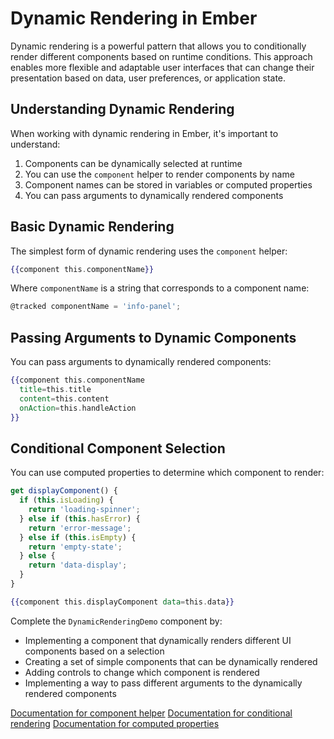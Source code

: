# Dynamic Rendering in Ember

Dynamic rendering is a powerful pattern that allows you to conditionally render different components based on runtime conditions. This approach enables more flexible and adaptable user interfaces that can change their presentation based on data, user preferences, or application state.

## Understanding Dynamic Rendering

When working with dynamic rendering in Ember, it's important to understand:

1. Components can be dynamically selected at runtime
2. You can use the `component` helper to render components by name
3. Component names can be stored in variables or computed properties
4. You can pass arguments to dynamically rendered components

## Basic Dynamic Rendering

The simplest form of dynamic rendering uses the `component` helper:

```hbs
{{component this.componentName}}
```

Where `componentName` is a string that corresponds to a component name:

```js
@tracked componentName = 'info-panel';
```

## Passing Arguments to Dynamic Components

You can pass arguments to dynamically rendered components:

```hbs
{{component this.componentName
  title=this.title
  content=this.content
  onAction=this.handleAction
}}
```

## Conditional Component Selection

You can use computed properties to determine which component to render:

```js
get displayComponent() {
  if (this.isLoading) {
    return 'loading-spinner';
  } else if (this.hasError) {
    return 'error-message';
  } else if (this.isEmpty) {
    return 'empty-state';
  } else {
    return 'data-display';
  }
}
```

```hbs
{{component this.displayComponent data=this.data}}
```

<p class="call-to-play">
  Complete the <code>DynamicRenderingDemo</code> component by:
  <ul>
    <li>Implementing a component that dynamically renders different UI components based on a selection</li>
    <li>Creating a set of simple components that can be dynamically rendered</li>
    <li>Adding controls to change which component is rendered</li>
    <li>Implementing a way to pass different arguments to the dynamically rendered components</li>
  </ul>
</p>

[Documentation for component helper][ember-component-helper]
[Documentation for conditional rendering][ember-conditional-rendering]
[Documentation for computed properties][ember-computed-properties]

[ember-component-helper]: https://guides.emberjs.com/release/components/component-arguments-and-html-attributes/#toc_dynamic-component-invocation
[ember-conditional-rendering]: https://guides.emberjs.com/release/components/conditional-content/
[ember-computed-properties]: https://guides.emberjs.com/release/components/template-lifecycle-dom-and-modifiers/#toc_computed-properties
